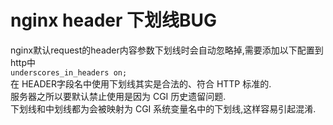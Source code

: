 # nginx header 下划线BUG
nginx默认request的header内容参数下划线时会自动忽略掉,需要添加以下配置到http中  
`underscores_in_headers on; `  
在 HEADER字段名中使用下划线其实是合法的、符合 HTTP 标准的.    
服务器之所以要默认禁止使用是因为 CGI 历史遗留问题.   
下划线和中划线都为会被映射为 CGI 系统变量名中的下划线,这样容易引起混淆.   
